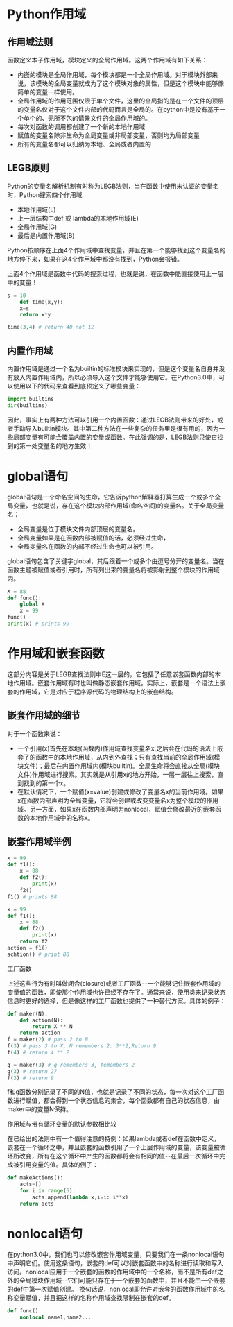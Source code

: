 # Python作用域

## 作用域法则
函数定义本子作用域，模块定义的全局作用域。这两个作用域有如下关系：

* 内嵌的模块是全局作用域，每个模块都是一个全局作用域。对于模块外部来说，该模块的全局变量就成为了这个模块对象的属性，但是这个模块中能够像简单的变量一样使用。
* 全局作用域的作用范围仅限于单个文件，这里的全局指的是在一个文件的顶层的变量名仅对于这个文件内部的代码而言是全局的。在python中是没有基于一个单个的、无所不包的情景文件的全局作用域的。
* 每次对函数的调用都创建了一个新的本地作用域
* 赋值的变量名除非生命为全局变量或非局部变量，否则均为局部变量
* 所有的变量名都可以归纳为本地、全局或者内置的

## LEGB原则
Python的变量名解析机制有时称为LEGB法则，当在函数中使用未认证的变量名时，Python搜索四个作用域

* 本地作用域(L)
* 上一层结构中def 或 lambda的本地作用域(E)
* 全局作用域(G)
* 最后是内置作用域(B)

Python按顺序在上面4个作用域中查找变量，并且在第一个能够找到这个变量名的地方停下来，如果在这4个作用域中都没有找到，Python会报错。

上面4个作用域是函数中代码的搜索过程，也就是说，在函数中能直接使用上一层中的变量！

```Python
s = 10
    def time(x,y):
    x=s
    return x*y

time(3,4) # return 40 not 12
```

## 内置作用域

内置作用域是通过一个名为builtin的标准模块来实现的，但是这个变量名自身并没有放入内置作用域内，所以必须导入这个文件才能够使用它。在Python3.0中，可以使用以下的代码来查看到底预定义了哪些变量：

```Python
import builtins
dir(builtins)
```

因此，事实上有两种方法可以引用一个内置函数：通过LEGB法则带来的好处，或者手动导入builtin模块。其中第二种方法在一些复杂的任务里是很有用的，因为一些局部变量有可能会覆盖内置的变量或函数。在此强调的是，LEGB法则只使它找到的第一处变量名的地方生效！

# global语句

global语句是一个命名空间的生命，它告诉python解释器打算生成一个或多个全局变量，也就是说，存在这个模块内部作用域(命名空间)的变量名。关于全局变量名：

* 全局变量是位于模块文件内部顶层的变量名。
* 全局变量如果是在函数内部被赋值的话，必须经过生命，
* 全局变量名在函数的内部不经过生命也可以被引用。

global语句包含了关键字global，其后跟着一个或多个由逗号分开的变量名。当在函数主题被赋值或者引用时，所有列出来的变量名将被影射到整个模块的作用域内。

```Python
X = 88
def func():
    global X
    x = 99
func()
print(x) # prints 99
```

# 作用域和嵌套函数

这部分内容是关于LEGB查找法则中E这一层的，它包括了任意嵌套函数内部的本地作用域。嵌套作用域有时也叫做静态嵌套作用域。实际上，嵌套是一个语法上嵌套的作用域，它是对应于程序源代码的物理结构上的嵌套结构。

## 嵌套作用域的细节

对于一个函数来说：

* 一个引用(x)首先在本地(函数内)作用域查找变量名x;之后会在代码的语法上嵌套了的函数中的本地作用域，从内到外查找；只有查找当前的全局作用域(模块文件)；最后在内置作用域内(模块builtin)。全局生命将会直接从全局(模块文件)作用域进行搜索。其实就是从引用x的地方开始，一层一层往上搜索，直到找到的第一个x。
* 在默认情况下，一个赋值(x=value)创建或修改了变量名x的当前作用域。如果x在函数内部声明为全局变量，它将会创建或改变变量名x为整个模块的作用域。另一方面，如果x在函数内部声明为nonlocal，赋值会修改最近的嵌套函数的本地作用域中的名称x。

## 嵌套作用域举例

```Python
x = 99
def f1():
    x = 88
    def f2():
        print(x)
    f2()
f1() # prints 88
```

```Python
x = 99
def f1():
    x = 88
    def f2()
        print(x)
    return f2
action = f1()
achtion() # print 88
```

工厂函数

上述这些行为有时叫做闭合(closure)或者工厂函数--一个能够记住嵌套作用域的变量值的函数，即使那个作用域也许已经不存在了。通常来说，使用类来记录状态信息时更好的选择，但是像这样的工厂函数也提供了一种替代方案。具体的例子：

```Python
def maker(N):
    def action(N):
        return X ** N
    return action
f = maker(2) # pass 2 to N
f(3) # pass 3 to X, N remembers 2: 3**2,Return 9
f(4) # return 4 ** 2

g = maker(3) # g remembers 3, femembers 2
g(3) # return 27
f(3) # return 9
```

f和g函数分别记录了不同的N值，也就是记录了不同的状态，每一次对这个工厂函数进行赋值，都会得到一个状态信息的集合，每个函数都有自己的状态信息，由maker中的变量N保持。

作用域与带有循环变量的默认参数相比较

在已给出的法则中有一个值得注意的特例：如果lambda或者def在函数中定义，嵌套在一个循环之中，并且嵌套的函数引用了一个上层作用域的变量，该变量被循环所改变，所有在这个循环中产生的函数都将会有相同的值--在最后一次循环中完成被引用变量的值。具体的例子：

```Python
def makeActions():
    acts=[]
    for i in range(5):
        acts.append(lambda x,i=i: i**x)
    return acts
```

# nonlocal语句

在python3.0中，我们也可以修改嵌套作用域变量，只要我们在一条nonlocal语句中声明它们。使用这条语句，嵌套的def可以对嵌套函数中的名称进行读取和写入访问。nonlocal应用于一个嵌套的函数的作用域中的一个名称，而不是所有def之外的全局模块作用域--它们可能只存在于一个嵌套的函数中，并且不能由一个嵌套的def中第一次赋值创建。
换句话说，nonlocal即允许对嵌套的函数作用域中的名称变量赋值，并且把这样的名称作用域查找限制在嵌套的def。

```Python
def func():
    nonlocal name1,name2...
```


